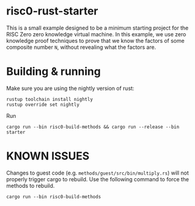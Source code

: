 # risc0-rust-starter

This is a small example designed to be a minimum starting project for the RISC Zero zero knowledge virtual machine. In this example, we use zero knowledge proof techniques to prove that we know the factors of some composite number `N`,
without revealing what the factors are.

# Building & running

Make sure you are using the nightly version of rust:

```
rustup toolchain install nightly
rustup override set nightly
```

Run

```
cargo run --bin risc0-build-methods && cargo run --release --bin starter
```

# KNOWN ISSUES

Changes to guest code (e.g. `methods/guest/src/bin/multiply.rs`) will not properly
trigger cargo to rebuild. Use the following command to force the methods to rebuild.

```
cargo run --bin risc0-build-methods
```
